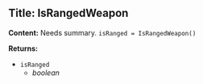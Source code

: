 ## Title: IsRangedWeapon

**Content:**
Needs summary.
`isRanged = IsRangedWeapon()`

**Returns:**
- `isRanged`
  - *boolean*